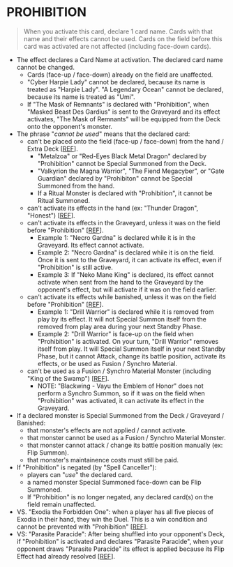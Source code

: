 # PROHIBITION

> When you activate this card, declare 1 card name. Cards with that name and their effects cannot be used. Cards on the field before this card was activated are not affected (including face-down cards).

*   The effect declares a Card Name at activation. The declared card name cannot be changed.
    *   Cards (face-up / face-down) already on the field are unaffected.
    *   "Cyber Harpie Lady" cannot be declared, because its name is treated as "Harpie Lady". "A Legendary Ocean" cannot be declared, because its name is treated as "Umi".
    *   If "The Mask of Remnants" is declared with "Prohibition", when "Masked Beast Des Gardius" is sent to the Graveyard and its effect activates, "The Mask of Remnants" will be equipped from the Deck onto the opponent's monster.
*   The phrase "_cannot be used_" means that the declared card:
    *   can't be placed onto the field (face-up / face-down) from the hand / Extra Deck \[[REF](https://www.pojo.biz/board/showthread.php?t=612954&highlight=prohibition)\].
        *   "Metalzoa" or "Red-Eyes Black Metal Dragon" declared by "Prohibition" cannot be Special Summoned from the Deck.
        *   "Valkyrion the Magna Warrior", "The Fiend Megacyber", or "Gate Guardian" declared by "Prohibiton" cannot be Special Summoned from the hand.
        *   If a Ritual Monster is declared with "Prohibition", it cannot be Ritual Summoned.
    *   can't activate its effects in the hand (ex: "Thunder Dragon", "Honest") \[[REF](https://www.pojo.biz/board/showthread.php?t=612954&highlight=prohibition)\].
    *   can't activate its effects in the Graveyard, unless it was on the field before "Prohibition" \[[REF](https://www.pojo.biz/board/showthread.php?t=612954&highlight=prohibition)\].
        *   Example 1: "Necro Gardna" is declared while it is in the Graveyard. Its effect cannot activate.
        *   Example 2: "Necro Gardna" is declared while it is on the field. Once it is sent to the Graveyard, it can activate its effect, even if "Prohibition" is still active.
        *   Example 3: If "Neko Mane King" is declared, its effect cannot activate when sent from the hand to the Graveyard by the opponent's effect, but will activate if it was on the field earlier.
    *   can't activate its effects while banished, unless it was on the field before "Prohibition" \[[REF](https://www.pojo.biz/board/showthread.php?t=826293)\].
        *   Example 1: "Drill Warrior" is declared while it is removed from play by its effect. It will not Special Summon itself from the removed from play area during your next Standby Phase.
        *   Example 2: "Drill Warrior" is face-up on the field when "Prohibition" is activated. On your turn, "Drill Warrior" removes itself from play. It will Special Summon itself in your next Standby Phase, but it cannot Attack, change its battle position, activate its effects, or be used as Fusion / Synchro Material.
    *   can't be used as a Fusion / Synchro Material Monster (including "King of the Swamp") \[[REF](https://www.pojo.biz/board/showthread.php?t=612954&highlight=prohibition)\].
        *   NOTE: "Blackwing - Vayu the Emblem of Honor" does not perform a Synchro Summon, so if it was on the field when "Prohibition" was activated, it can activate its effect in the Graveyard.
*   If a declared monster is Special Summoned from the Deck / Graveyard / Banished:
    *   that monster's effects are not applied / cannot activate.
    *   that monster cannot be used as a Fusion / Synchro Material Monster.
    *   that monster cannot attack / change its battle position manually (ex: Flip Summon).
    *   that monster's maintainence costs must still be paid.
*   If "Prohibition" is negated (by "Spell Canceller"):
    *   players can "_use_" the declared card.
    *   a named monster Special Summoned face-down can be Flip Summoned.
    *   If "Prohibition" is no longer negated, any declared card(s) on the field remain unaffected.
*   VS. "Exodia the Forbidden One": when a player has all five pieces of Exodia in their hand, they win the Duel. This is a win condition and cannot be prevented with "Prohibition" \[[REF](https://www.pojo.biz/board/showthread.php?t=612954&highlight=prohibition)\].
*   VS: "Parasite Paracide": After being shuffled into your opponent's Deck, if "Prohibition" is activated and declares "Parasite Paracide", when your opponent draws "Parasite Paracide" its effect is applied because its Flip Effect had already resolved \[[REF](https://www.pojo.biz/board/showthread.php?t=612954&highlight=prohibition)\].
